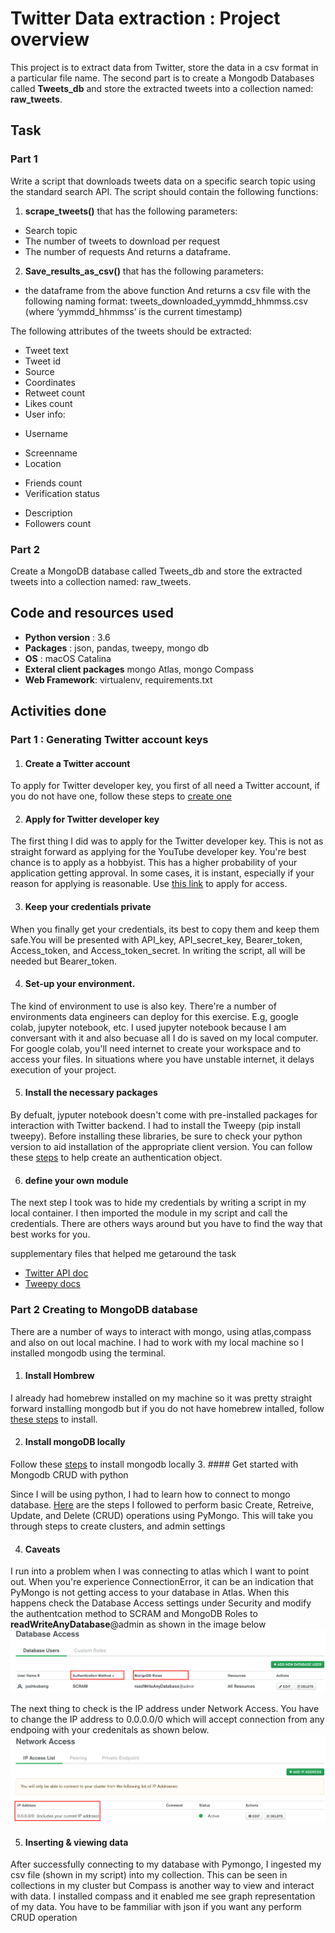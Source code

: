 # Twitter Data extraction : Project overview

This project is to extract data from Twitter, store the data in a csv format in a particular file name. The second part is to create a Mongodb Databases called **Tweets_db** and store the extracted tweets into a collection named: **raw_tweets**.

## Task
### Part 1
Write a script that downloads tweets data on a specific search topic using the standard search API. The script should contain the following functions: 
1)	**scrape_tweets()** that has the following parameters:
*	Search topic
*	The number of tweets to download per request
*	The number of requests
And returns a dataframe.

2)	**Save_results_as_csv()** that has the following parameters:
*	the dataframe from the above function
And returns a csv file with the following naming format:
tweets_downloaded_yymmdd_hhmmss.csv (where ‘yymmdd_hhmmss’ is the current 	timestamp)     

The following attributes of the tweets should be extracted:
* Tweet text
* Tweet id
*	Source
*	Coordinates
*	Retweet count
*	Likes count
*	User info:
 - Username
 +	Screenname
 + Location
 -	Friends count
 - Verification status
 +	Description
 +	Followers count

### Part 2
Create a MongoDB database called Tweets_db and store the extracted tweets into a 	collection named: raw_tweets.

## Code and resources used
+ **Python version** : 3.6
+ **Packages** : json, pandas, tweepy, mongo db
+ **OS** : macOS Catalina
+ **Exteral client packages** mongo Atlas, mongo Compass
+ **Web Framework**: virtualenv, requirements.txt

## Activities done
### Part 1 : Generating Twitter account keys

1. #### Create a Twitter account
To apply for Twitter developer key, you first of all need a Twitter account, if you do not have one, follow these steps to [create one](https://help.twitter.com/en/using-twitter/create-twitter-account)

2. #### Apply for Twitter developer key
The first thing I did was to apply for the Twitter developer key. This is not as straight forward as applying for the YouTube developer key. You're best chance is to apply as a hobbyist. This has a higher probability of your application getting approval. In some cases, it is instant, especially if your reason for applying is reasonable. Use [this link](https://developer.twitter.com/en/apply-for-access) to apply for access.

3. #### Keep your credentials private
When you finally get your credentials, its best to copy them and keep them safe.You will be presented with API_key, API_secret_key, Bearer_token, Access_token, and Access_token_secret. In writing the script, all will be needed but Bearer_token.

4. #### Set-up your environment.
The kind of environment to use is also key. There're a number of environments data engineers can deploy for this exercise. E.g, google colab, jupyter notebook, etc. I used jupyter notebook because I am conversant with it and also becuase all I do is saved on my local computer. For google colab, you'll need internet to create your workspace and to access your files. In situations where you have unstable internet, it delays execution of your project.

5.  #### Install the necessary packages 
By defualt, jyputer notebook doesn't come with pre-installed packages for interaction with Twitter backend. I had to install the Tweepy (pip install tweepy). Before installing these libraries, be sure to check your python version to aid installation of the appropriate client version. You can follow these [steps](https://www.toptal.com/python/twitter-data-mining-using-python) to help create an authentication object. 

6. #### define your own module
The next step I took was to hide my credentials by writing a script in my local container. I then imported the module in my script and call the credentials. There are others ways around but you have to find the way that best works for you.

supplementary files that helped me getaround the task
* [Twitter API doc](https://developer.twitter.com/en/docs/twitter-api/v1/tweets/search/api-reference/get-search-tweets)
* [Tweepy docs](http://docs.tweepy.org/en/latest/api.html)

### Part 2 Creating to MongoDB database
There are a number of ways to interact with mongo, using atlas,compass and also on out local machine. I had to work with my local machine so I installed mongodb using the terminal. 
1. #### Install Hombrew
I already had homebrew installed on my machine so it was pretty straight forward installing mongodb but if you do not have homebrew intalled, follow [these steps](https://docs.brew.sh/Installation) to install.

2. #### Install mongoDB locally
Follow these [steps](https://docs.mongodb.com/manual/tutorial/install-mongodb-on-os-x/) to install mongodb locally
3. #### Get started with Mongodb CRUD with python

Since I will be using python, I had to learn how to connect to mongo database. [Here](https://www.mongodb.com/blog/post/getting-started-with-python-and-mongodb) are the steps I followed to perform basic Create, Retreive, Update, and Delete (CRUD) operations using PyMongo. This will take you through steps to create clusters, and admin settings

4. #### Caveats
I run into a problem when I was connecting to atlas which I want to point out. When you're experience ConnectionError, it can be an indication that PyMongo is not getting access to your database in Atlas. When this happens check the Database Access settings under Security and modify the authentcation method to SCRAM and MongoDB Roles to **readWriteAnyDatabase**@admin as shown in the image below
![Alt text](https://github.com/NiiJoshua/Twitter_eti/blob/main/Scram.png)

The next thing to check is the IP address under Network Access. You have to change the IP address to 0.0.0.0/0 which will accept connection from any endpoing with your credenitals as shown below.
![Alt text](https://github.com/NiiJoshua/Twitter_eti/blob/main/Screm.png)

5. #### Inserting & viewing data
After successfully connecting to my database with Pymongo, I ingested my csv file (shown in my script) into my collection. This can be seen in collections in my cluster but Compass is another way to view and interact with data. I installed compass and it enabled me see graph representation of my data. You have to be fammiliar with json if you want any perform CRUD operation

